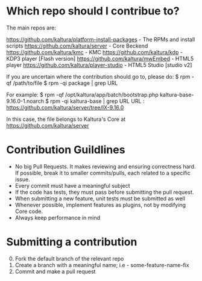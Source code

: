 Which repo should I contribue to?
=================================
The main repos are:

https://github.com/kaltura/platform-install-packages - The RPMs and install scripts
https://github.com/kaltura/server - Core Beckend
https://github.com/kaltura/kmc - KMC
https://github.com/kaltura/kdp - KDP3 player [Flash version]
https://github.com/kaltura/mwEmbed - HTML5 player
https://github.com/kaltura/player-studio - HTML5 Studio [studio v2]

If you are uncertain where the contribution should go to, please do:
$ rpm -qf /path/to/file
$ rpm -qi package | grep URL

For example:
$ rpm -qf /opt/kaltura/app/batch/bootstrap.php 
kaltura-base-9.16.0-1.noarch
$ rpm -qi kaltura-base | grep URL
URL         : https://github.com/kaltura/server/tree/IX-9.16.0

In this case, the file belongs to Kaltura's Core at https://github.com/kaltura/server

Contribution Guildlines
=======================
* No big Pull Requests. It makes reviewing and ensuring correctness hard. If possible, break it to smaller commits/pulls, each related to a specific issue.
* Every commit must have a meaningful subject
* If the code has tests, they must pass before submitting the pull request.
* When submitting a new feature, unit tests must be submitted as well
* Whenever possible, implement features as plugins, not by modifying Core code.
* Always keep performance in mind 

Submitting a contribution
=========================
0. Fork the default branch of the relevant repo
1. Create a branch with a meaningful name; i.e - some-feature-name-fix
2. Commit and make a pull request


